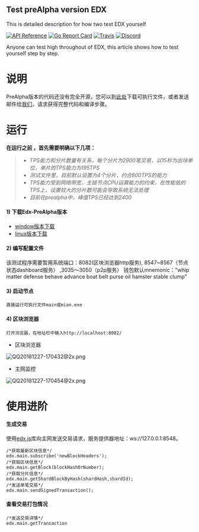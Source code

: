 ## Test preAlpha version EDX 

This is detailed description for how two test EDX yourself

[![API Reference](
https://camo.githubusercontent.com/915b7be44ada53c290eb157634330494ebe3e30a/68747470733a2f2f676f646f632e6f72672f6769746875622e636f6d2f676f6c616e672f6764646f3f7374617475732e737667
)](https://godoc.org/github.com/ethereum/go-ethereum)
[![Go Report Card](https://goreportcard.com/badge/github.com/ethereum/go-ethereum)](https://goreportcard.com/report/github.com/ethereum/go-ethereum)
[![Travis](https://travis-ci.org/ethereum/go-ethereum.svg?branch=master)](https://travis-ci.org/ethereum/go-ethereum)
[![Discord](https://img.shields.io/badge/discord-join%20chat-blue.svg)](https://discord.gg/nthXNEv)

Anyone can test high throughout of EDX, this article shows how to test yourself step by step.

说明
====

PreAlpha版本的代码还没有完全开源，您可以到[此处](https://github.com/EDXFund/MasterChain/releases)下载可执行文件，或者发送邮件给[我们](mailto://pluto.shu@gmail.com)，请求获得完整代码和编译步骤。


运行
====

   **在运行之前 ，首先需要明确以下几项：**
> * *TPS能力和分片数量有关系，每个分片为2900笔交易，以15秒为出块单位，单片的TPS能力为195TPS*
> * *测试文件里，目前默认设置为4个分片，约合800TPS的能力*
 > * *TPS能力受到网络带宽，主链节点CPU运算能力的约束，在性能低的TPS上，设置较大的分片数可能会导致系统无法处理*
 > * *目前在prealpha中，峰值TPS已经达到2400*
   

#### 1) 下载Edx-PreAlpha版本
* [window版本下载](https://github.com/EDXFund/MasterChain/releases/download/v1.0.0-alpha/edx-windows64-v1.0.0-alpha.zip)
* [linux版本下载](https://github.com/EDXFund/MasterChain/releases/download/v1.0.0-alpha/edx-linux64-v1.0.0-alpha.zip)


#### 2) 编写配置文件
   该测试程序需要暂用系统端口：8082(区块浏览器http服务), 8547~8567（节点状态dashboard服务） ,3035～3050（p2p服务）
   钱包默认mnemonic："whip matter defense behave advance boat belt purse oil hamster stable clump"



#### 3) 启动节点
```
直接运行可执行文件main或mian.exe
```


#### 4) 区块浏览器 

```
打开浏览器，在地址栏中输入http://localhost:8082/
```
* 区块浏览器

![QQ20181227-170432@2x.png](https://upload-images.jianshu.io/upload_images/764896-ee2d037c4e590a9f.png?imageMogr2/auto-orient/strip%7CimageView2/2/w/700)

* 主网监控

![QQ20181227-170454@2x.png](https://upload-images.jianshu.io/upload_images/764896-028a0e2f3bf02998.png?imageMogr2/auto-orient/strip%7CimageView2/2/w/700)

使用进阶
====

#### 生成交易
使用[edx.js](https://github.com/EDXFund/edx.js)库向主网发送交易请求，服务提供器地址：ws://127.0.0.1:8548。
```
/*获取最新区块信息*/
edx.main.subscribe('newBlockHeaders');
/*获取区块信息*/
edx.main.getBlock(blockHashOrNumber);
/*获取分片信息*/
edx.main.getShardBlockByHash(shardHash,shardId);
/*发送单笔交易*/
edx.main.sendSignedTransaction();
```

#### 查看交易打包情况
```
/*发送交易详情*/
edx.main.getTransaction
```

